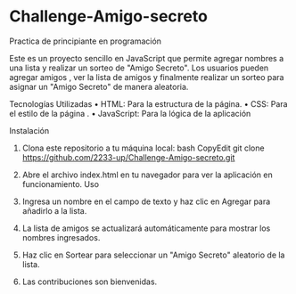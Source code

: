 # Challenge-Amigo-secreto
Practica de principiante en programación

Este es un proyecto sencillo en JavaScript que permite agregar nombres a una lista y realizar un sorteo de "Amigo Secreto". Los usuarios pueden agregar amigos , ver la lista de amigos y finalmente realizar un sorteo para asignar un "Amigo Secreto" de manera aleatoria.

Tecnologías Utilizadas
•	HTML: Para la estructura de la página.
•	CSS: Para el estilo de la página .
•	JavaScript: Para la lógica de la aplicación

Instalación
1.	Clona este repositorio a tu máquina local:
bash
CopyEdit
git clone https://github.com/2233-up/Challenge-Amigo-secreto.git
2.	Abre el archivo index.html en tu navegador para ver la aplicación en funcionamiento.
Uso
1.	Ingresa un nombre en el campo de texto y haz clic en Agregar para añadirlo a la lista.
2.	La lista de amigos se actualizará automáticamente para mostrar los nombres ingresados.
3.	Haz clic en Sortear para seleccionar un "Amigo Secreto" aleatorio de la lista.

4.	Las contribuciones son bienvenidas.
